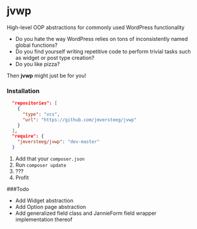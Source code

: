 jvwp
====

High-level OOP abstractions for commonly used WordPress functionality

* Do you hate the way WordPress relies on tons of inconsistently named global functions?
* Do you find yourself writing repetitive code to perform trivial tasks such as widget or post type creation?
* Do you like pizza?

Then **jvwp** might just be for you!

### Installation

````json
  "repositories": [
    {
      "type": "vcs",
      "url": "https://github.com/jmversteeg/jvwp"
    }
  ],
  "require": {
    "jmversteeg/jvwp": "dev-master"
  }
````
1. Add that your `composer.json`
2. Run `composer update`
3. ???
4. Profit

###Todo

 - Add Widget abstraction
 - Add Option page abstraction
 - Add generalized field class and JannieForm field wrapper implementation thereof
